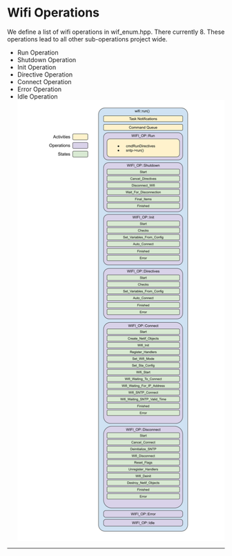 # Wifi Operations

We define a list of wifi operations in wif_enum.hpp.  There currently 8.  These operations lead to all other sub-operations project wide.

* Run Operation
* Shutdown Operation
* Init Operation
* Directive Operation
* Connect Operation
* Error Operation
* Idle Operation
![Run Operation Diagram](./drawings/wifi_operations_block.svg)
___  